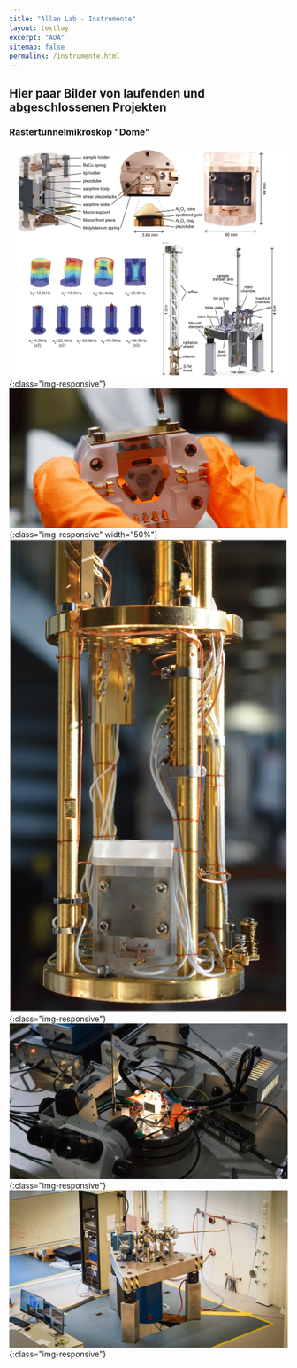 ```yaml
---
title: "Allan Lab - Instrumente"
layout: textlay
excerpt: "AOA"
sitemap: false
permalink: /instrumente.html
---
```



## Hier paar Bilder von laufenden und abgeschlossenen Projekten

### Rastertunnelmikroskop "Dome" 
![image](/images/inst/DomePlan.png){:class="img-responsive"}
![image](/images/inst/domescrew.jpg){:class="img-responsive" width="50%"}
![image](/images/inst/build.png){:class="img-responsive"}
![image](/images/inst/dometest.jpg){:class="img-responsive"}
![image](/images/inst/domebig.jpg){:class="img-responsive"}

